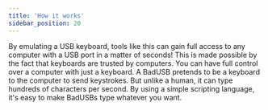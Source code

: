 ```yaml
---
title: 'How it works'
sidebar_position: 20
---
```


By emulating a USB keyboard, tools like this can gain full access to any computer with a USB port in a matter of seconds!
This is made possible by the fact that keyboards are trusted by computers. You can have full control over a computer with just a keyboard.
A BadUSB pretends to be a keyboard to the computer to send keystrokes. But unlike a human, it can type hundreds of characters per second. By using a simple scripting language, it's easy to make BadUSBs type whatever you want.